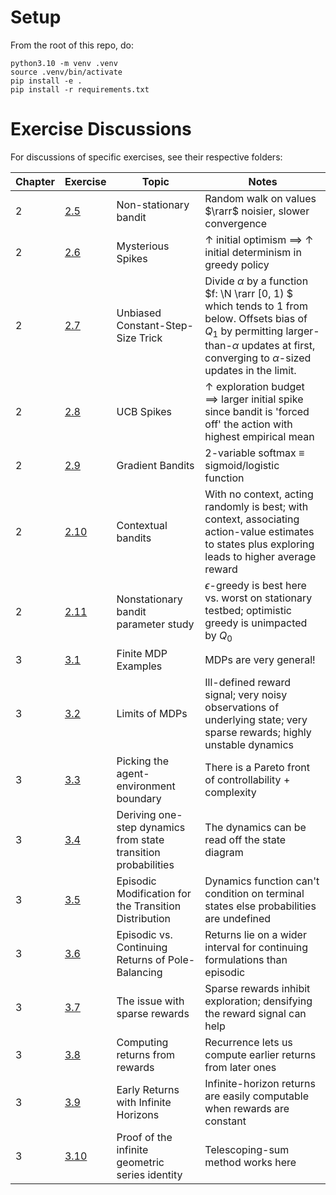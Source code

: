 # Setup

From the root of this repo, do:
```
python3.10 -m venv .venv
source .venv/bin/activate
pip install -e .
pip install -r requirements.txt
```

# Exercise Discussions

For discussions of specific exercises, see their respective folders:

| Chapter | Exercise | Topic | Notes |
|---------|----------|-------|-------|
| 2       | [2.5](./docs/ch02_ex02-05/README.md) | Non-stationary bandit | Random walk on values $\rarr$ noisier, slower convergence |
| 2       | [2.6](./docs/ch02_ex02-06/README.md) | Mysterious Spikes | &uarr; initial optimism $\implies$ &uarr; initial determinism in greedy policy |
|2 |[2.7](./docs/ch02_ex02-07/README.md) | Unbiased Constant-Step-Size Trick | Divide $\alpha$ by a function $f: \N \rarr [0, 1) $ which tends to 1 from below. Offsets bias of $Q_1$ by permitting larger-than-$\alpha$ updates at first, converging to $\alpha$-sized updates in the limit. |
|2|[2.8](./docs/ch02_ex02-08/README.md)|UCB Spikes| &uarr; exploration budget $\implies$ larger initial spike since bandit is 'forced off' the action with highest empirical mean |
|2|[2.9](./docs/ch02_ex02-09/README.md)|Gradient Bandits| 2-variable softmax $\equiv$ sigmoid/logistic function |
|2|[2.10](./docs/ch02_ex02-10/README.md)|Contextual bandits| With no context, acting randomly is best; with context, associating action-value estimates to states plus exploring  leads to higher average reward |
|2|[2.11](./docs/ch02_ex02-11/README.md) | Nonstationary bandit parameter study | $\epsilon$-greedy is best here vs. worst on stationary testbed; optimistic greedy is unimpacted by $Q_0$|
|3| [3.1](./docs/ch03_ex03-01/README.md) | Finite MDP Examples | MDPs are very general! |
|3|[3.2](./docs/ch03_ex03-02/README.md) | Limits of MDPs | Ill-defined reward signal; very noisy observations of underlying state; very sparse rewards; highly unstable dynamics
|3|[3.3](./docs/ch03_ex03-03/README.md) | Picking the agent-environment boundary | There is a Pareto front of controllability + complexity |
|3|[3.4](./docs/ch03_ex03-04/README.md) | Deriving one-step dynamics from state transition probabilities | The dynamics can be read off the state diagram | 
|3| [3.5](./docs/ch03_ex03-05/README.md) | Episodic Modification for the Transition Distribution | Dynamics function can't condition on terminal states else probabilities are undefined |
|3|[3.6](./docs/ch03_ex03-06/README.md) | Episodic vs. Continuing Returns of Pole-Balancing | Returns lie on a wider interval for continuing formulations than episodic |
|3|[3.7](./docs/ch03_ex03-07/README.md) | The issue with sparse rewards | Sparse rewards inhibit exploration; densifying the reward signal can help |
|3|[3.8](./docs/ch03_ex03-08/README.md) | Computing returns from rewards | Recurrence lets us compute earlier returns from later ones |
|3|[3.9](./docs/ch03_ex03-09/README.md) | Early Returns with Infinite Horizons | Infinite-horizon returns are easily computable when rewards are constant |
|3|[3.10](./docs/ch03_ex03-10/README.md) | Proof of the infinite geometric series identity | Telescoping-sum method works here |
